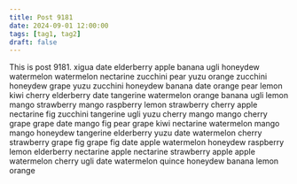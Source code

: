 ```yaml
---
title: Post 9181
date: 2024-09-01 12:00:00
tags: [tag1, tag2]
draft: false
---
```

This is post 9181.
xigua
date
elderberry
apple
banana
ugli
honeydew
watermelon
watermelon
nectarine
zucchini
pear
yuzu
orange
zucchini
honeydew
grape
yuzu
zucchini
honeydew
banana
date
orange
pear
lemon
kiwi
cherry
elderberry
date
tangerine
watermelon
orange
banana
ugli
lemon
mango
strawberry
mango
raspberry
lemon
strawberry
cherry
apple
nectarine
fig
zucchini
tangerine
ugli
yuzu
cherry
mango
mango
cherry
grape
grape
date
mango
fig
pear
grape
kiwi
nectarine
watermelon
mango
mango
honeydew
tangerine
elderberry
yuzu
date
watermelon
cherry
strawberry
grape
fig
grape
fig
date
apple
watermelon
honeydew
raspberry
lemon
elderberry
nectarine
apple
nectarine
strawberry
apple
apple
watermelon
cherry
ugli
date
watermelon
quince
honeydew
banana
lemon
orange

